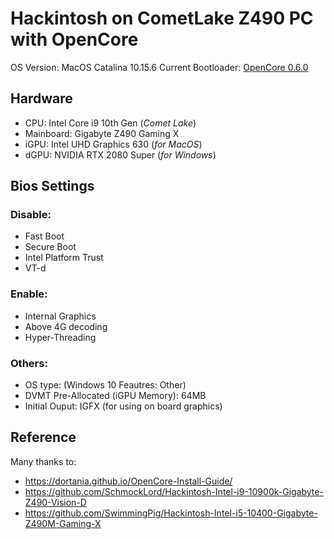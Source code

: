# Hackintosh on CometLake Z490 PC with OpenCore

OS Version: MacOS Catalina 10.15.6
Current Bootloader: [OpenCore 0.6.0](https://github.com/acidanthera/OpenCorePkg/releases/tag/0.6.0)

## Hardware

-   CPU: Intel Core i9 10th Gen (_Comet Lake_)
-   Mainboard: Gigabyte Z490 Gaming X
-   iGPU: Intel UHD Graphics 630 (_for MacOS_)
-   dGPU: NVIDIA RTX 2080 Super (_for Windows_)

## Bios Settings

### Disable:

-   Fast Boot
-   Secure Boot
-   Intel Platform Trust
-   VT-d

### Enable:

-   Internal Graphics
-   Above 4G decoding
-   Hyper-Threading

### Others:

-   OS type: (Windows 10 Feautres: Other)
-   DVMT Pre-Allocated (iGPU Memory): 64MB
-   Initial Ouput: IGFX (for using on board graphics)

## Reference

Many thanks to:

-   https://dortania.github.io/OpenCore-Install-Guide/
-   https://github.com/SchmockLord/Hackintosh-Intel-i9-10900k-Gigabyte-Z490-Vision-D
-   https://github.com/SwimmingPig/Hackintosh-Intel-i5-10400-Gigabyte-Z490M-Gaming-X
